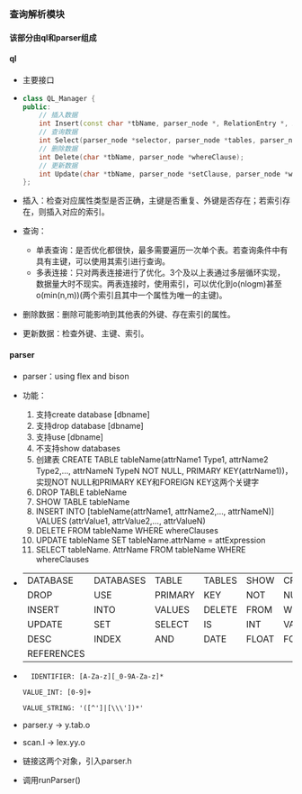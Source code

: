 ### 查询解析模块

#### 该部分由ql和parser组成

#### ql

* 主要接口

* ```c++
  class QL_Manager {
  public:
      // 插入数据
      int Insert(const char *tbName, parser_node *, RelationEntry *, AttributeEntry *attr, int attrcount, RecordHandle &fileHandle, IX_IndexHandle *indexHandle, int indexcount);
      // 查询数据
      int Select(parser_node *selector, parser_node *tables, parser_node *whereClause);
      // 删除数据
      int Delete(char *tbName, parser_node *whereClause);
      // 更新数据
      int Update(char *tbName, parser_node *setClause, parser_node *whereClause);
  };
  ```

* 插入：检查对应属性类型是否正确，主键是否重复、外键是否存在；若索引存在，则插入对应的索引。

* 查询：

  * 单表查询：是否优化都很快，最多需要遍历一次单个表。若查询条件中有具有主键，可以使用其索引进行查询。
  * 多表连接：只对两表连接进行了优化。3个及以上表通过多层循环实现，数据量大时不现实。两表连接时，使用索引，可以优化到o(nlogm)甚至o(min(n,m))(两个索引且其中一个属性为唯一的主键)。

* 删除数据：删除可能影响到其他表的外键、存在索引的属性。

* 更新数据：检查外键、主键、索引。

#### parser


* parser：using flex and bison


* 功能：
    1. 支持create database [dbname] 
    2. 支持drop database [dbname]
    3. 支持use [dbname]
    4. 不支持show databases
    5. 创建表 CREATE TABLE tableName(attrName1 Type1, attrName2 Type2,…, attrNameN TypeN NOT NULL, PRIMARY KEY(attrName1))，实现NOT NULL和PRIMARY KEY和FOREIGN KEY这两个关键字
    6. DROP TABLE tableName
    7. SHOW TABLE tableName
    8. INSERT INTO  [tableName(attrName1, attrName2,…, attrNameN)] VALUES (attrValue1, attrValue2,…, attrValueN)
    9. DELETE FROM  tableName  WHERE  whereClauses
    10. UPDATE  tableName  SET  tableName.attrName = attExpression
    11. SELECT  tableName. AttrName  FROM  tableName  WHERE  whereClauses

* |            |           |         |        |       |         |
    | ---------- | --------- | ------- | ------ | ----- | ------- |
    | DATABASE   | DATABASES | TABLE   | TABLES | SHOW  | CREATE  |
    | DROP       | USE       | PRIMARY | KEY    | NOT   | NULL    |
    | INSERT     | INTO      | VALUES  | DELETE | FROM  | WHERE   |
    | UPDATE     | SET       | SELECT  | IS     | INT   | VARCHAR |
    | DESC       | INDEX     | AND     | DATE   | FLOAT | FOREIGN |
    | REFERENCES |           |         |        |       |         |

* ```
	IDENTIFIER: [A-Za-z][_0-9A-Za-z]*
   
  VALUE_INT: [0-9]+
   
  VALUE_STRING: '([^']|[\\\'])*' 
  ```

* parser.y -> y.tab.o 

* scan.l -> lex.yy.o

* 链接这两个对象，引入parser.h

* 调用runParser()